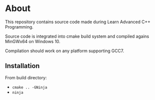 # About
This repository contains source code made during Learn Advanced C++ Programming.

Source code is integrated into cmake build system and compiled agains MinGWx64 on Windows 10.

Compilation should work on any platform supporting GCC7.

## Installation
From build directory:
* `cmake .. -GNinja`
* `ninja`